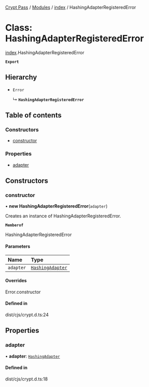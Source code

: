 [Crypt Pass](../README.md) / [Modules](../modules.md) / [index](../modules/index.md) / HashingAdapterRegisteredError

# Class: HashingAdapterRegisteredError

[index](../modules/index.md).HashingAdapterRegisteredError

**`Export`**

## Hierarchy

- `Error`

  ↳ **`HashingAdapterRegisteredError`**

## Table of contents

### Constructors

- [constructor](index.HashingAdapterRegisteredError.md#constructor)

### Properties

- [adapter](index.HashingAdapterRegisteredError.md#adapter)

## Constructors

### constructor

• **new HashingAdapterRegisteredError**(`adapter`)

Creates an instance of HashingAdapterRegisteredError.

**`Memberof`**

HashingAdapterRegisteredError

#### Parameters

| Name | Type |
| :------ | :------ |
| `adapter` | [`HashingAdapter`](../interfaces/index.HashingAdapter.md) |

#### Overrides

Error.constructor

#### Defined in

dist/cjs/crypt.d.ts:24

## Properties

### adapter

• **adapter**: [`HashingAdapter`](../interfaces/index.HashingAdapter.md)

#### Defined in

dist/cjs/crypt.d.ts:18
